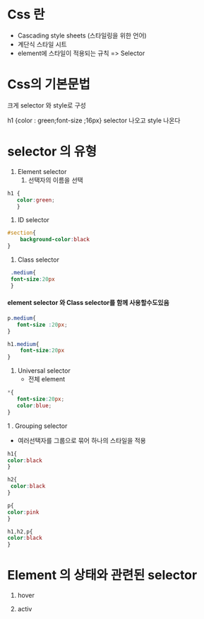 # Css 란

- Cascading style sheets (스타일링을 위한 언어)
- 계단식 스타일 시트
- element에 스타일이 적용되는 규칙 => Selector

# Css의 기본문법

크게 selector 와 style로 구성

h1 {color : green;font-size ;16px}
selector 나오고 style 나온다


# selector 의 유형

1. Element selector
	1. 선택자의 이름을 선택

``` CSS
h1 {
   color:green;
   }
```

1. ID selector

``` CSS
#section{
	background-color:black
}
```

1. Class selector
```CSS
 .medium{
 font-size:20px
 }
```

#### element selector 와 Class selector를 함께 사용할수도있음

``` CSS
p.medium{
   font-size :20px;
}

h1.medium{
	font-size:20px
}
```

1. Universal selector
	- 전체 element
```Css
*{
   font-size:20px;
   color:blue;
}
```


1 . Grouping selector
- 여러선택자를 그룹으로 묶어 하나의 스타일을 적용

```CSS
h1{
color:black
}

h2{
 color:black
}

p{
color:pink
}
```

```CSS
h1,h2,p{
color:black
}
```

# Element 의 상태와 관련된 selector

1. hover
	
1. activ